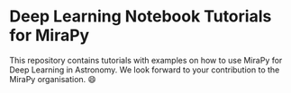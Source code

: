 # Deep Learning Notebook Tutorials for MiraPy

This repository contains tutorials with examples on how to use MiraPy for Deep Learning in Astronomy. We look forward to your contribution to the MiraPy organisation. :smile:
